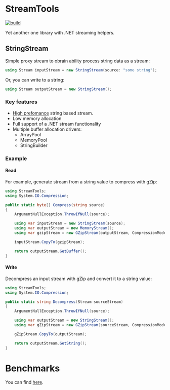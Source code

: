 # StreamTools
[![build](https://github.com/bitc0der/StreamTools/actions/workflows/build.yml/badge.svg)](https://github.com/bitc0der/StreamTools/actions/workflows/build.yml)

Yet another one library with .NET streaming helpers.

## StringStream
Simple proxy stream to obrain ability process string data as a stream:
```csharp
using Stream inputStream = new StringStream(source: "some string");
```
Or, you can write to a string:
```csharp
using Stream outputStream = new StringStream();
```

### Key features
* [High prefomance](src/StreamTools.Benchmarks/README.md) string based stream.
* Low memory allocation
* Full support of a .NET stream functionality
* Multiple buffer allocation drivers:
	* ArrayPool
	* MemoryPool
	* StringBuilder

### Example

#### Read

For example, generate stream from a string value to compress with gZip:
```csharp
using StreamTools;
using System.IO.Compression;

public static byte[] Compress(string source)
{
	ArgumentNullException.ThrowIfNull(source);

	using var inputStream = new StringStream(source);
	using var outputStream = new MemoryStream();
	using var gzipStream = new GZipStream(outputStream, CompressionMode.Compress);

	inputStream.CopyTo(gzipStream);

	return outputStream.GetBuffer();
}
```

#### Write

Decompress an input stream with gZip and convert it to a string value:

```csharp
using StreamTools;
using System.IO.Compression;

public static string Decompress(Stream sourceStream)
{
	ArgumentNullException.ThrowIfNull(source);

	using var outputStream = new StringStream();
	using var gZipStream = new GZipStream(sourceStream, CompressionMode.Decompress, leaveOpen: true);

	gZipStream.CopyTo(outputStream);

	return outputStream.GetString();
}
```

# Benchmarks

You can find [here](src/StreamTools.Benchmarks/README.md).
